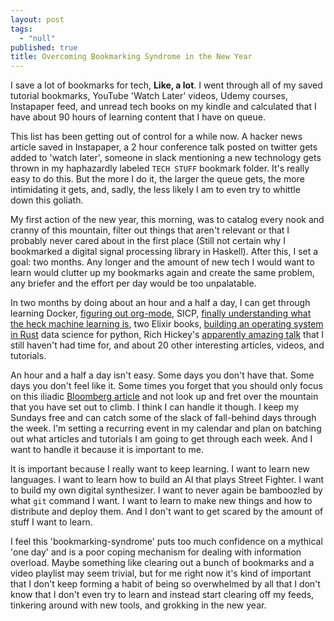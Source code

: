```yaml
---
layout: post
tags: 
  - "null"
published: true
title: Overcoming Bookmarking Syndrome in the New Year
---
```



I save a lot of bookmarks for tech, **Like, a lot**. I went through all of my saved tutorial bookmarks, YouTube 'Watch Later' videos, Udemy courses, Instapaper feed, and unread tech books on my kindle and calculated that I have about 90 hours of learning content that I have on queue. 

This list has been getting out of control for a while now. A hacker news article saved in Instapaper, a 2 hour conference talk posted on twitter gets added to 'watch later', someone in slack mentioning a new technology  gets thrown in my haphazardly labeled `TECH STUFF` bookmark folder. It's really easy to do this. But the more I do it, the larger the queue gets, the more intimidating it gets, and, sadly, the less likely I am to even try to whittle down this goliath.

My first action of the new year, this morning, was to catalog every nook and cranny of this mountain, filter out things that aren't relevant or that I probably never cared about in the first place (Still not certain why I bookmarked a digital signal processing library in Haskell). After this, I set a goal: two months. Any longer and the amount of new tech I would want to learn would clutter up my bookmarks again and create the same problem, any briefer and the effort per day would be too unpalatable. 

In two months by doing about an hour and a half a day, I can get through learning Docker, [figuring out org-mode](https://www.youtube.com/watch?v=KdcXu_RdKI0&list=WL&index=23), SICP, [finally understanding what the heck machine learning is](http://pythonforengineers.com/machine-learning-for-complete-beginners/), two Elixir books, [building an operating system in Rust](http://www.piston.rs/) data science for python, Rich Hickey's [apparently amazing talk](http://www.infoq.com/presentations/Simple-Made-Easy) that I still haven't had time for, and about 20 other interesting articles, videos, and tutorials.

An hour and a half a day isn't easy. Some days you don't have that. Some days you don't feel like it. Some times you forget that you should only focus on this 
iliadic [Bloomberg article](http://www.bloomberg.com/graphics/2015-paul-ford-what-is-code/) and not look up and fret over the mountain that you have set out to climb. I think I can handle it though. I keep my Sundays free and can catch some of the slack of fall-behind days through the week. I'm setting a recurring event in my calendar and plan on batching out what articles and tutorials I am going to get through each week. And I want to handle it because it is important to me.

It is important because I really want to keep learning. I want to learn new languages. I want to learn how to build an AI that plays Street Fighter. I want to build my own digital synthesizer. I want to never again be bamboozled by what `git` command I want. I want to learn to make new things and how to distribute and deploy them. And I don't want to get scared by the amount of stuff I want to learn.

I feel this 'bookmarking-syndrome' puts too much confidence on a mythical 'one day' and is a poor coping mechanism for dealing with information overload. Maybe something like clearing out a bunch of bookmarks and a video playlist may seem trivial, but for me right now it's kind of important that I don't keep forming a habit of being so overwhelmed by all that I don't know that I don't even try to learn and instead start clearing off my feeds, tinkering around with new tools, and grokking in the new year.
